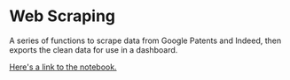 # Web Scraping


A series of functions to scrape data from Google Patents and Indeed, then exports the clean data for use in a dashboard.   

[Here's a link to the notebook.](https://nbviewer.jupyter.org/github/caitlingbailey/web_scraping/blob/main/Web_Scraping.ipynb)
